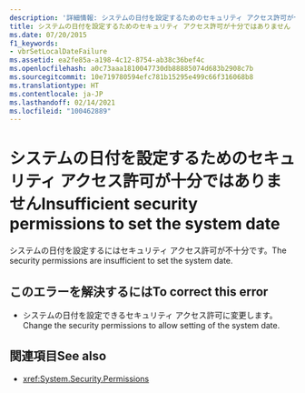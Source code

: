 ```yaml
---
description: '詳細情報: システムの日付を設定するためのセキュリティ アクセス許可が十分ではありません'
title: システムの日付を設定するためのセキュリティ アクセス許可が十分ではありません
ms.date: 07/20/2015
f1_keywords:
- vbrSetLocalDateFailure
ms.assetid: ea2fe85a-a198-4c12-8754-ab38c36bef4c
ms.openlocfilehash: a0c73aaa1810047730db88885074d683b2908c7b
ms.sourcegitcommit: 10e719780594efc781b15295e499c66f316068b8
ms.translationtype: HT
ms.contentlocale: ja-JP
ms.lasthandoff: 02/14/2021
ms.locfileid: "100462889"
---
```

# <a name="insufficient-security-permissions-to-set-the-system-date"></a><span data-ttu-id="1fa0a-103">システムの日付を設定するためのセキュリティ アクセス許可が十分ではありません</span><span class="sxs-lookup"><span data-stu-id="1fa0a-103">Insufficient security permissions to set the system date</span></span>

<span data-ttu-id="1fa0a-104">システムの日付を設定するにはセキュリティ アクセス許可が不十分です。</span><span class="sxs-lookup"><span data-stu-id="1fa0a-104">The security permissions are insufficient to set the system date.</span></span>  
  
## <a name="to-correct-this-error"></a><span data-ttu-id="1fa0a-105">このエラーを解決するには</span><span class="sxs-lookup"><span data-stu-id="1fa0a-105">To correct this error</span></span>  
  
- <span data-ttu-id="1fa0a-106">システムの日付を設定できるセキュリティ アクセス許可に変更します。</span><span class="sxs-lookup"><span data-stu-id="1fa0a-106">Change the security permissions to allow setting of the system date.</span></span>  
  
## <a name="see-also"></a><span data-ttu-id="1fa0a-107">関連項目</span><span class="sxs-lookup"><span data-stu-id="1fa0a-107">See also</span></span>

- <xref:System.Security.Permissions>
